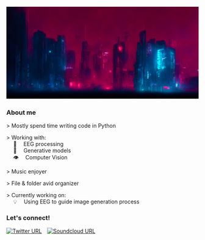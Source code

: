 ![Cybercity Skyline](./assets/skyline.png)

### About me

\> Mostly spend time writing code in Python

\> Working with:<br>
  :brain:  EEG processing<br>
  :art:  Generative models<br>
  :eye:  Computer Vision

\> Music enjoyer

\> File & folder avid organizer

\> Currently working on:<br>
  :bulb:  Using EEG to guide image generation process

### Let's connect!

[![Twitter URL](https://img.shields.io/twitter/follow/neurowelt?style=social&logo=twitter)](https://twitter.com/intent/follow?screen_name=neurowelt) [![Soundcloud URL](https://img.shields.io/static/v1?label=Soundcloud&message=Listen%20:}&color=orange)](https://soundcloud.com/soulens)
